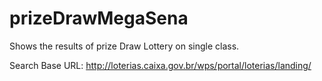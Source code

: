 # prizeDrawMegaSena
Shows the results of prize Draw Lottery on single class.

Search Base URL: http://loterias.caixa.gov.br/wps/portal/loterias/landing/
